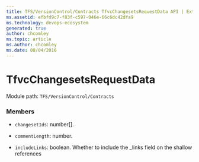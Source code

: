 ```yaml
---
title: TFS/VersionControl/Contracts TfvcChangesetsRequestData API | Extensions for Azure DevOps Services
ms.assetid: efbfd9c7-f83f-c597-046e-66c6dc42dfa9
ms.technology: devops-ecosystem
generated: true
author: chcomley
ms.topic: article
ms.author: chcomley
ms.date: 08/04/2016
---
```


# TfvcChangesetsRequestData

Module path: `TFS/VersionControl/Contracts`

### Members

- `changesetIds`: number[].

- `commentLength`: number.

- `includeLinks`: boolean. Whether to include the \_links field on the shallow references
